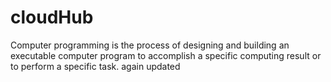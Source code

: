 # cloudHub

Computer programming is the process of designing and building an executable computer program to accomplish a specific computing result or to perform a specific task.
again updated
